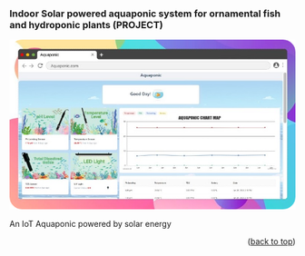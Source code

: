 <!-- ABOUT THE PROJECT -->

### Indoor Solar powered aquaponic system for ornamental fish and hydroponic plants (PROJECT)

[![IoT](https://raw.githubusercontent.com/vonypeto/front-end-aquaponic/main/src/screenshot/screenshot.png)](#)

An IoT Aquaponic powered by solar energy

<p align="right">(<a href="#top">back to top</a>)</p>
